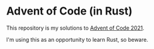 # Advent of Code (in Rust)

This repository is my solutions to [Advent of Code 2021](https://adventofcode.com/2021).

I'm using this as an opportunity to learn Rust, so beware.
